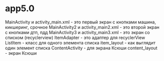 # app5.0
MainActivity и activity_main.xml - это первый экран с кнопками машина, кикшеринг, срочное
MainActivity2 и activity_main2.xml - это второй экран с кнопками дтп, пдд
MainActivity3 и activity_main3.xml - это экран со списком (recyclerview)
ItemAdapter - это адаптер для recyclerView
ListItem - класс для одного элемента списка
item_layout - как выглядит один элемент списка
ContentActivity - для экрана Ксюши
content_layout - экран Ксюши
